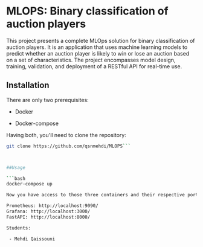 # MLOPS: Binary classification of auction players

This project presents a complete MLOps solution for binary classification of auction players. It is an application that uses machine learning models to predict whether an auction player is likely to win or lose an auction based on a set of characteristics. The project encompasses model design, training, validation, and deployment of a RESTful API for real-time use.

## Installation

There are only two prerequisites:

 - Docker
 
 - Docker-compose

Having both, you'll need to clone the repository:

```bash
git clone https://github.com/qsnmehdi/MLOPS```



##Usage

```bash
docker-compose up

Now you have access to those three containers and their respective ports:

Prometheus: http://localhost:9090/
Grafana: http://localhost:3000/
FastAPI: http://localhost:8000/

Students:

 - Mehdi Qaissouni
